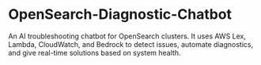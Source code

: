 # OpenSearch-Diagnostic-Chatbot
An AI troubleshooting chatbot for OpenSearch clusters. It uses AWS Lex, Lambda, CloudWatch, and Bedrock to detect issues, automate diagnostics, and give real-time solutions based on system health.
